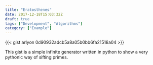 ```yaml
---
title: "Eratosthenes"
date: 2017-12-18T15:03:32Z
draft: true
tags: ["Development", "Algorithms"]
category: ["Example"]
---
```


{{< gist arlyon 0d90932adcb5a8a05b0bb6fa21518a04 >}}

This gist is a simple infinite generator written in python
to show a very pythonic way of sifting primes.